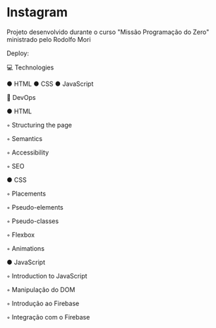 # Instagram

Projeto desenvolvido durante o curso "Missão Programação do Zero" ministrado pelo Rodolfo Mori

Deploy:

💻 Technologies

● HTML
● CSS
● JavaScript


📌 DevOps

● HTML

◦ Structuring the page

◦ Semantics

◦ Accessibility

◦ SEO

● CSS

◦ Placements

◦ Pseudo-elements

◦ Pseudo-classes

◦ Flexbox

◦ Animations

● JavaScript

◦ Introduction to JavaScript

◦ Manipulação do DOM

◦ Introdução ao Firebase

◦ Integração com o Firebase
